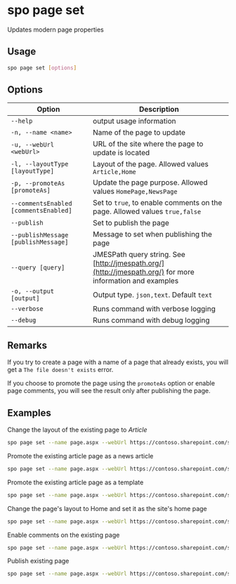 # spo page set

Updates modern page properties

## Usage

```sh
spo page set [options]
```

## Options

Option|Description
------|-----------
`--help`|output usage information
`-n, --name <name>`|Name of the page to update
`-u, --webUrl <webUrl>`|URL of the site where the page to update is located
`-l, --layoutType [layoutType]`|Layout of the page. Allowed values `Article,Home`
`-p, --promoteAs [promoteAs]`|Update the page purpose. Allowed values `HomePage,NewsPage`
`--commentsEnabled [commentsEnabled]`|Set to `true`, to enable comments on the page. Allowed values `true,false`
`--publish`|Set to publish the page
`--publishMessage [publishMessage]`|Message to set when publishing the page
`--query [query]`|JMESPath query string. See [http://jmespath.org/](http://jmespath.org/) for more information and examples
`-o, --output [output]`|Output type. `json,text`. Default `text`
`--verbose`|Runs command with verbose logging
`--debug`|Runs command with debug logging

## Remarks

If you try to create a page with a name of a page that already exists, you will get a `The file doesn't exists` error.

If you choose to promote the page using the `promoteAs` option or enable page comments, you will see the result only after publishing the page.

## Examples

Change the layout of the existing page to _Article_

```sh
spo page set --name page.aspx --webUrl https://contoso.sharepoint.com/sites/a-team --layoutType Article
```

Promote the existing article page as a news article

```sh
spo page set --name page.aspx --webUrl https://contoso.sharepoint.com/sites/a-team --promoteAs NewsPage
```

Promote the existing article page as a template

```sh
spo page set --name page.aspx --webUrl https://contoso.sharepoint.com/sites/a-team --promoteAs Template
```

Change the page's layout to Home and set it as the site's home page

```sh
spo page set --name page.aspx --webUrl https://contoso.sharepoint.com/sites/a-team --layoutType Home --promoteAs HomePage
```

Enable comments on the existing page

```sh
spo page set --name page.aspx --webUrl https://contoso.sharepoint.com/sites/a-team --commentsEnabled true
```

Publish existing page

```sh
spo page set --name page.aspx --webUrl https://contoso.sharepoint.com/sites/a-team --publish
```